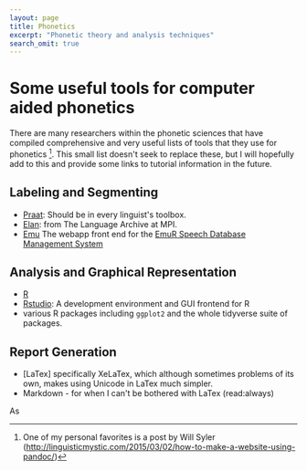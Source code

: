```yaml
---
layout: page
title: Phonetics
excerpt: "Phonetic theory and analysis techniques"
search_omit: true
---
```


# Some useful tools for computer aided phonetics

There are many researchers within the phonetic sciences that have compiled comprehensive and very useful lists of tools that they use for phonetics [^1]. This small list doesn't seek to replace these, but I will hopefully add to this and provide some links to tutorial information in the future.

[^1]: One of my personal favorites is a post by Will Syler (http://linguisticmystic.com/2015/03/02/how-to-make-a-website-using-pandoc/)

## Labeling and Segmenting 

- [Praat](www.praat.org): Should be in every linguist's toolbox.
- [Elan](https://tla.mpi.nl/tools/tla-tools/elan/): from The Language Archive at MPI.
- [Emu](https://ips-lmu.github.io/EMU-webApp/) The webapp front end for the [EmuR Speech Database Management System](http://ips-lmu.github.io/EMU.html)

## Analysis and Graphical Representation

- [R](r-project.org)
- [Rstudio](https://www.rstudio.com): A development environment and GUI frontend for R
- various R packages including `ggplot2` and the whole tidyverse suite of packages.

## Report Generation

- [LaTex] specifically XeLaTex, which although sometimes problems of its own, makes using Unicode in LaTex much simpler.
- Markdown - for when I can't be bothered with LaTex (read:always)

As 
